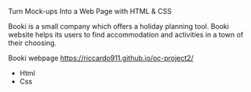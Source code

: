 Turn Mock-ups Into a Web Page with HTML & CSS

Booki is a small company which offers a holiday planning tool. 
Booki website helps its users to find accommodation and activities in a town of their choosing.

Booki webpage https://riccardo911.github.io/oc-project2/

 - Html 
 - Css